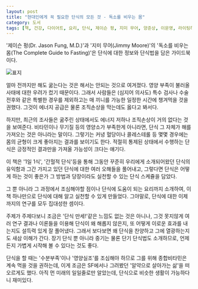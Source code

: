 ```yaml
---
layout: post
title: "현대인에게 꼭 필요한 단식의 모든 것 - 독소를 비우는 몸"
category: 도서
tags: [책, 건강, 다이어트, 요리, 단식, 제이슨 펑, 지미 무어, 양준상, 이문영, 라이팅하우스, 서평]
---
```


'제이슨 펑(Dr. Jason Fung, M.D.)'과
'지미 무어(Jimmy Moore)'의
'독소를 비우는 몸(The Complete Guide to Fasting)'은
단식에 대한 정보와 단식법을 담은 가이드북이다.

![표지](https://lh3.googleusercontent.com/w24dyK_THre86kNHbauqhEdl-XK3LTNOUXZcu2vBwWO8VUagHL3PxfUgzGt5e2gyGzVnJyq6bNZpZA=s480)

얼마 전까지만 해도 굶는다는 것은 해서는 안되는 것으로 여겨졌다.
영양 부족이 불러올 사태에 대한 우려가 컸기 때문이다.
그래서 사람들은 (심지어 의사도) 특수 검사나 수술 전후와 같은 특별한 경우를 제외하고는
매 끼니를 가능한 일정한 시간에 챙겨먹을 것을 권했다.
그것이 에너지 공급은 물론 조직손상을 막는데도 옳다고 봐서다.

하지만, 최근의 조사들은
굶주린 상태에서도 에너지 저하나 조직손상이 거의 없다는 것을 보여준다.
비타민이나 무기질 등의 영양소가 부족한게 아니라면,
단식 그 자체가 해를 가져오는 것은 아니라는 말이다.
그렇기는 커녕 혈당이나 콜레스테롤 등 몇몇 경우에는 몸의 균형이 크게 좋아지는 결과를 보이기도 한다.
적절히 통제된 상태에서 수행하는 단식은 긍정적인 결과만을 가져올 가능성이 크다는 얘기다.

이 책은 '1일 1식', '간헐적 단식'등을 통해
그동안 꾸준히 우리에게 소개되어왔던 단식의 유익함과
그간 가지고 있던 단식에 대한 여러 오해들을 풀어내고,
그렇다면 단식은 어떻게 하는 것이 좋은가 그 방법과
당장이라도 실천할 수 있는 단식 스케쥴을 담았다.

그 뿐 아니라 그 과정에서 조심해야할 점이나
단식에 도움이 되는 요리까지 소개하여,
이 책 하나만으로 단식에 대해 알고 실천할 수 있게 만들었다.
그야말로, 단식에 대한 이제까지의 연구를 모두 집대성한 셈이다.

주제가 주제다보니 조금은 '단식 만세!'같은 느낌도 없는 것은 아니나,
그것 못지않게 여러 연구 결과나 이론들을 이용해
단식이 왜 해롭지 않은지,
또 어떻게 이로운 효과를 내는지도 설득력 있게 잘 풀어냈다.
그래서 보다보면 왜 단식을 찬양하고 그에 열광하는지도 새삼 이해가 간다.
장기 단식 뿐 아니라 중기는 물론 단기 단식법도 소개하므로,
언제든지 가볍게 시작해 볼 수 있다는 것도 좋다.

단식을 할 때는 '수분부족'이나 '영양실조'를 조심해야 하므로
그를 위해 종합비타민은 계속 먹을 것을 권하는데,
이게 조금은 SF에서나 그려봤던 '알약으로 살아가는 삶'을 떠오르게도 했다.
아직 먼 미래의 일일줄로만 알았는데,
단식으로 비슷한 생활이 가능하다니 재미있다.
